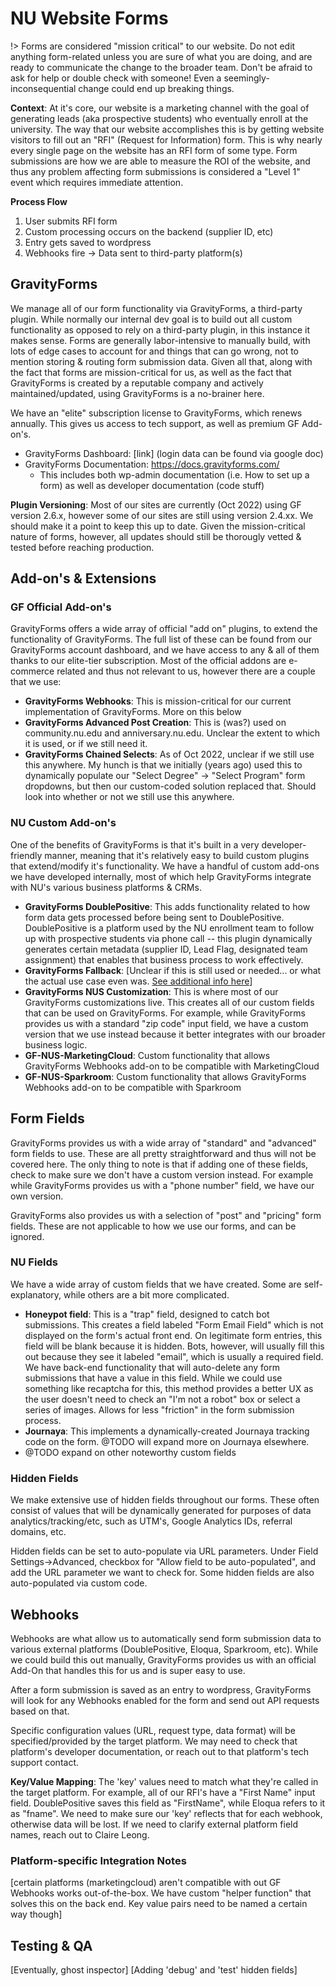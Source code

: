 # NU Website Forms 

!> Forms are considered "mission critical" to our website. Do not edit anything form-related unless you are sure of what you are doing, and are ready to communicate the change to the broader team. Don't be afraid to ask for help or double check with someone! Even a seemingly-inconsequential change could end up breaking things.

**Context**: At it's core, our website is a marketing channel with the goal of generating leads (aka prospective students) who eventually enroll at the university. The way that our website accomplishes this is by getting website visitors to fill out an "RFI" (Request for Information) form. This is why nearly every single page on the website has an RFI form of some type. Form submissions are how we are able to measure the ROI of the website, and thus any problem affecting form submissions is considered a "Level 1" event which requires immediate attention. 

**Process Flow**
1) User submits RFI form
2) Custom processing occurs on the backend (supplier ID, etc)
3) Entry gets saved to wordpress
4) Webhooks fire -> Data sent to third-party platform(s)

## GravityForms

We manage all of our form functionality via GravityForms, a third-party plugin. While normally our internal dev goal is to build out all custom functionality as opposed to rely on a third-party plugin, in this instance it makes sense. Forms are generally labor-intensive to manually build, with lots of edge cases to account for and things that can go wrong, not to mention storing & routing form submission data. Given all that, along with the fact that forms are mission-critical for us, as well as the fact that GravityForms is created by a reputable company and actively maintained/updated, using GravityForms is a no-brainer here.

We have an "elite" subscription license to GravityForms, which renews annually. This gives us access to tech support, as well as premium GF Add-on's.
- GravityForms Dashboard: [link] (login data can be found via google doc)
- GravityForms Documentation: https://docs.gravityforms.com/
	- This includes both wp-admin documentation (i.e. How to set up a form) as well as developer documentation (code stuff)

**Plugin Versioning**: Most of our sites are currently (Oct 2022) using GF version 2.6.x, however some of our sites are still using version 2.4.xx. We should make it a point to keep this up to date. Given the mission-critical nature of forms, however, all updates should still be thorougly vetted & tested before reaching production.

## Add-on's & Extensions

### GF Official Add-on's

GravityForms offers a wide array of official "add on" plugins, to extend the functionality of GravityForms. The full list of these can be found from our GravityForms account dashboard, and we have access to any & all of them thanks to our elite-tier subscription. Most of the official addons are e-commerce related and thus not relevant to us, however there are a couple that we use:
- **GravityForms Webhooks**: This is mission-critical for our current implementation of GravityForms. More on this below
- **GravityForms Advanced Post Creation**: This is (was?) used on community.nu.edu and anniversary.nu.edu. Unclear the extent to which it is used, or if we still need it.
- **GravityForms Chained Selects**: As of Oct 2022, unclear if we still use this anywhere. My hunch is that we initially (years ago) used this to dynamically populate our "Select Degree" -> "Select Program" form dropdowns, but then our custom-coded solution replaced that. Should look into whether or not we still use this anywhere.

### NU Custom Add-on's

One of the benefits of GravityForms is that it's built in a very developer-friendly manner, meaning that it's relatively easy to build custom plugins that extend/modify it's functionality. We have a handful of custom add-ons we have developed internally, most of which help GravityForms integrate with NU's various business platforms & CRMs.
- **GravityForms DoublePositive**: This adds functionality related to how form data gets processed before being sent to DoublePositive. DoublePositive is a platform used by the NU enrollment team to follow up with prospective students via phone call -- this plugin dynamically generates certain metadata (supplier ID, Lead Flag, designated team assignment) that enables that business process to work effectively.
- **GravityForms Fallback**: [Unclear if this is still used or needed... or what the actual use case even was. [See additional info here](nu-plugins-docs/gf-fallback.md)]
- **GravityForms NUS Customization**: This is where most of our GravityForms customizations live. This creates all of our custom fields that can be used on GravityForms. For example, while GravityForms provides us with a standard "zip code" input field, we have a custom version that we use instead because it better integrates with our broader business logic.
- **GF-NUS-MarketingCloud**: Custom functionality that allows GravityForms Webhooks add-on to be compatible with MarketingCloud
- **GF-NUS-Sparkroom**: Custom functionality that allows GravityForms Webhooks add-on to be compatible with Sparkroom

## Form Fields

GravityForms provides us with a wide array of "standard" and "advanced" form fields to use. These are all pretty straightforward and thus will not be covered here. The only thing to note is that if adding one of these fields, check to make sure we don't have a custom version instead. For example while GravityForms provides us with a "phone number" field, we have our own version.

GravityForms also provides us with a selection of "post" and "pricing" form fields. These are not applicable to how we use our forms, and can be ignored.

### NU Fields

We have a wide array of custom fields that we have created. Some are self-explanatory, while others are a bit more complicated.
- **Honeypot field**: This is a "trap" field, designed to catch bot submissions. This creates a field labeled "Form Email Field" which is not displayed on the form's actual front end. On legitimate form entries, this field will be blank because it is hidden. Bots, however, will usually fill this out because they see it labeled "email", which is usually a required field. We have back-end functionality that will auto-delete any form submissions that have a value in this field. While we could use something like recaptcha for this, this method provides a better UX as the user doesn't need to check an "I'm not a robot" box or select a series of images. Allows for less "friction" in the form submission process.
- **Journaya**: This implements a dynamically-created Journaya tracking code on the form. @TODO will expand more on Journaya elsewhere.
- @TODO expand on other noteworthy custom fields

### Hidden Fields

We make extensive use of hidden fields throughout our forms. These often consist of values that will be dynamically generated for purposes of data analytics/tracking/etc, such as UTM's, Google Analytics IDs, referral domains, etc.

Hidden fields can be set to auto-populate via URL parameters. Under Field Settings->Advanced, checkbox for "Allow field to be auto-populated", and add the URL parameter we want to check for. Some hidden fields are also auto-populated via custom code.

## Webhooks

Webhooks are what allow us to automatically send form submission data to various external platforms (DoublePositive, Eloqua, Sparkroom, etc). While we could build this out manually, GravityForms provides us with an official Add-On that handles this for us and is super easy to use.

After a form submission is saved as an entry to wordpress, GravityForms will look for any Webhooks enabled for the form and send out API requests based on that.

Specific configuration values (URL, request type, data format) will be specified/provided by the target platform. We may need to check that platform's developer documentation, or reach out to that platform's tech support contact.

**Key/Value Mapping**: The 'key' values need to match what they're called in the target platform. For example, all of our RFI's have a "First Name" input field. DoublePositive saves this field as "FirstName", while Eloqua refers to it as "fname". We need to make sure our 'key' reflects that for each webhook, otherwise data will be lost. If we need to clarify external platform field names, reach out to Claire Leong.


### Platform-specific Integration Notes

[certain platforms (marketingcloud) aren't compatible with out GF Webhooks works out-of-the-box. We have custom "helper function" that solves this on the back end. Key value pairs need to be named a certain way though]

## Testing & QA

[Eventually, ghost inspector]
[Adding 'debug' and 'test' hidden fields]

